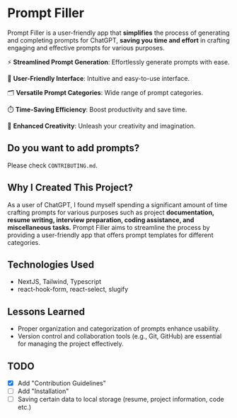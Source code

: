 # Prompt Filler

Prompt Filler is a user-friendly app that **simplifies** the process of generating and completing prompts for ChatGPT, **saving you time and effort** in crafting engaging and effective prompts for various purposes.

⚡️ **Streamlined Prompt Generation**: Effortlessly generate prompts with ease.

🌟 **User-Friendly Interface**: Intuitive and easy-to-use interface.

🗂️ **Versatile Prompt Categories**: Wide range of prompt categories.

⏱️ **Time-Saving Efficiency**: Boost productivity and save time.

🎨 **Enhanced Creativity**: Unleash your creativity and imagination.

## Do you want to add prompts?

Please check `CONTRIBUTING.md`.

## Why I Created This Project?

As a user of ChatGPT, I found myself spending a significant amount of time crafting prompts for various purposes such as project **documentation, resume writing, interview preparation, coding assistance, and miscellaneous tasks.** Prompt Filler aims to streamline the process by providing a user-friendly app that offers prompt templates for different categories.

## Technologies Used

- NextJS, Tailwind, Typescript
- react-hook-form, react-select, slugify

## Lessons Learned

- Proper organization and categorization of prompts enhance usability.
- Version control and collaboration tools (e.g., Git, GitHub) are essential for managing the project effectively.

## TODO

- [x] Add "Contribution Guidelines"
- [ ] Add "Installation"
- [ ] Saving certain data to local storage (resume, project information, code etc.)
